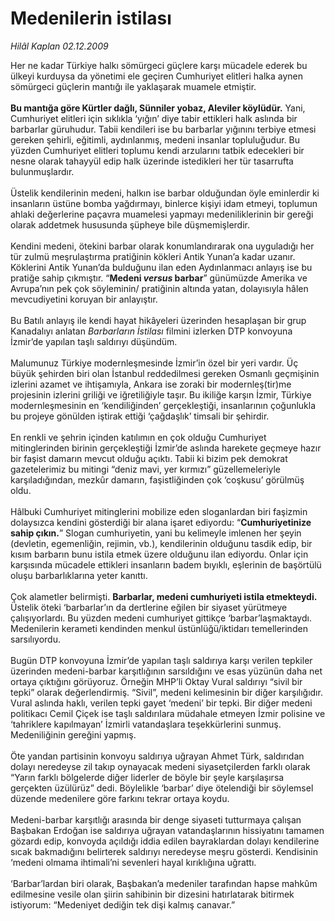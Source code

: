# Medenilerin istilası

*Hilâl Kaplan 02.12.2009*

<div class="taraf_structure_2col_1zq">
<div class="margen_n">



 <p>Her ne kadar Türkiye halkı sömürgeci güçlere karşı mücadele ederek bu ülkeyi kurduysa da yönetimi ele geçiren Cumhuriyet elitleri halka aynen sömürgeci güçlerin mantığı ile yaklaşarak muamele etmiştir. <b><br/><br/>Bu mantığa göre Kürtler dağlı, Sünniler yobaz, Aleviler köylüdür.</b> Yani, Cumhuriyet elitleri için sıklıkla ‘yığın’ diye tabir ettikleri halk aslında bir barbarlar güruhudur. Tabii kendileri ise bu barbarlar yığınını terbiye etmesi gereken şehirli, eğitimli, aydınlanmış, medeni insanlar topluluğudur. Bu yüzden Cumhuriyet elitleri toplumu kendi arzularını tatbik edecekleri bir nesne olarak tahayyül edip halk üzerinde istedikleri her tür tasarrufta bulunmuşlardır. <br/><br/>Üstelik kendilerinin medeni, halkın ise barbar olduğundan öyle eminlerdir ki insanların üstüne bomba yağdırmayı, binlerce kişiyi idam etmeyi, toplumun ahlaki değerlerine paçavra muamelesi yapmayı medeniliklerinin bir gereği olarak addetmek hususunda şüpheye bile düşmemişlerdir. <br/><br/>Kendini medeni, ötekini barbar olarak konumlandırarak ona uyguladığı her tür zulmü meşrulaştırma pratiğinin kökleri Antik Yunan’a kadar uzanır. Köklerini Antik Yunan’da bulduğunu ilan eden Aydınlanmacı anlayış ise bu pratiğe sahip çıkmıştır. “<b>Medeni <i>versus</i> barbar</b>” günümüzde Amerika ve Avrupa’nın pek çok söyleminin/ pratiğinin altında yatan, dolayısıyla hâlen mevcudiyetini koruyan bir anlayıştır. <br/><br/>Bu Batılı anlayış ile kendi hayat hikâyeleri üzerinden hesaplaşan bir grup Kanadalıyı anlatan <i>Barbarların İstilası</i> filmini izlerken DTP konvoyuna İzmir’de yapılan taşlı saldırıyı düşündüm. <br/><br/>Malumunuz Türkiye modernleşmesinde İzmir’in özel bir yeri vardır. Üç büyük şehirden biri olan İstanbul reddedilmesi gereken Osmanlı geçmişinin izlerini azamet ve ihtişamıyla, Ankara ise zoraki bir modernleş(tir)me projesinin izlerini griliği ve iğretiliğiyle taşır. Bu ikiliğe karşın İzmir, Türkiye modernleşmesinin en ‘kendiliğinden’ gerçekleştiği, insanlarının çoğunlukla bu projeye gönülden iştirak ettiği ‘çağdaşlık’ timsali bir şehirdir. <br/><br/>En renkli ve şehrin içinden katılımın en çok olduğu Cumhuriyet mitinglerinden birinin gerçekleştiği İzmir’de aslında harekete geçmeye hazır bir faşist damarın mevcut olduğu açıktı. Tabii ki bizim pek demokrat gazetelerimiz bu mitingi “deniz mavi, yer kırmızı” güzellemeleriyle karşıladığından, mezkûr damarın, faşistliğinden çok ‘coşkusu’ görülmüş oldu. <br/><br/>Hâlbuki Cumhuriyet mitinglerini mobilize eden sloganlardan biri faşizmin dolaysızca kendini gösterdiği bir alana işaret ediyordu: “<b>Cumhuriyetinize sahip çıkın.</b>” Slogan cumhuriyetin, yani bu kelimeyle imlenen her şeyin (devletin, egemenliğin, rejimin, vb.), kendilerinin olduğunu tasdik edip, bir kısım barbarın bunu istila etmek üzere olduğunu ilan ediyordu. Onlar için karşısında mücadele ettikleri insanların badem bıyıklı, eşlerinin de başörtülü oluşu barbarlıklarına yeter kanıttı. <br/><br/>Çok alametler belirmişti. <b>Barbarlar, medeni cumhuriyeti istila etmekteydi.</b> Üstelik öteki ‘barbarlar’ın da dertlerine eğilen bir siyaset yürütmeye çalışıyorlardı. Bu yüzden medeni cumhuriyet gittikçe ‘barbar’laşmaktaydı. Medenilerin kerameti kendinden menkul üstünlüğü/iktidarı temellerinden sarsılıyordu. <br/><br/>Bugün DTP konvoyuna İzmir’de yapılan taşlı saldırıya karşı verilen tepkiler üzerinden medeni<i>-</i>barbar karşıtlığının sarsıldığını ve esas yüzünün daha net ortaya çıktığını görüyoruz. Örneğin MHP’li Oktay Vural saldırıyı “sivil bir tepki” olarak değerlendirmiş. “Sivil”, medeni kelimesinin bir diğer karşılığıdır. Vural aslında haklı, verilen tepki gayet ‘medeni’ bir tepki. Bir diğer medeni politikacı Cemil Çiçek ise taşlı saldırılara müdahale etmeyen İzmir polisine ve ‘tahriklere kapılmayan’ İzmirli vatandaşlara teşekkürlerini sunmuş. Medeniliğinin gereğini yapmış. <br/><br/>Öte yandan partisinin konvoyu saldırıya uğrayan Ahmet Türk, saldırıdan dolayı neredeyse zil takıp oynayacak medeni siyasetçilerden farklı olarak “Yarın farklı bölgelerde diğer liderler de böyle bir şeyle karşılaşırsa gerçekten üzülürüz” dedi. Böylelikle ‘barbar’ diye ötelendiği bir söylemsel düzende medenilere göre farkını tekrar ortaya koydu. <br/><br/>Medeni-barbar karşıtlığı arasında bir denge siyaseti tutturmaya çalışan Başbakan Erdoğan ise saldırıya uğrayan vatandaşlarının hissiyatını tamamen gözardı edip, konvoyda açıldığı iddia edilen bayraklardan dolayı kendilerine sıcak bakmadığını belirterek saldırıyı neredeyse meşru gösterdi. Kendisinin ‘medeni olmama ihtimali’ni sevenleri hayal kırıklığına uğrattı. <br/><br/>‘Barbar’lardan biri olarak, Başbakan’a medeniler tarafından hapse mahkûm edilmesine vesile olan şiirin sahibinin bir dizesini hatırlatarak bitirmek istiyorum: “Medeniyet dediğin tek dişi kalmış canavar.”</p>
<br/>
<br/>
<br/>



<br/>


<div id="taraf_not">
</div>

</div>


</div>
